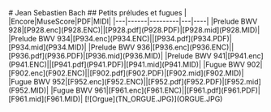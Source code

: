 <link href="../../gc.css" rel="stylesheet" type="text/css">
# Jean Sebastien Bach
## Petits préludes et fugues
|   |Encore|MuseScore|PDF|MIDI|
|---|------|---------|---|----|
|Prelude BWV 928|[P928.enc](P928.ENC)||[P928.pdf](P928.PDF)|[P928.mid](P928.MID)|
|Prelude BWV 934|[P934.enc](P934.ENC)||[P934.pdf](P934.PDF)|[P934.mid](P934.MID)|
|Prelude BWV 936|[P936.enc](P936.ENC)||[P936.pdf](P936.PDF)|[P936.mid](P936.MID)|
|Prelude BWV 941|[P941.enc](P941.ENC)||[P941.pdf](P941.PDF)|[P941.mid](P941.MID)|
|Fugue BWV 902|[F902.enc](F902.ENC)||[F902.pdf](F902.PDF)|[F902.mid](F902.MID)|
|Fugue BWV 952|[F952.enc](F952.ENC)||[F952.pdf](F952.PDF)|[F952.mid](F952.MID)|
|Fugue BWV 961|[F961.enc](F961.ENC)||[F961.pdf](F961.PDF)|[F961.mid](F961.MID)|
[![Orgue](TN_ORGUE.JPG)](ORGUE.JPG)